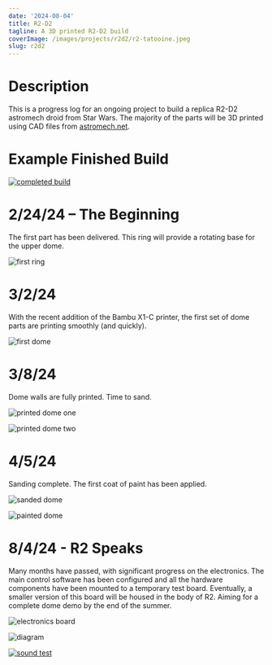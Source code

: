 ```yaml
---
date: '2024-08-04'
title: R2-D2
tagline: A 3D printed R2-D2 build
coverImage: /images/projects/r2d2/r2-tatooine.jpeg
slug: r2d2
---
```


# Description

This is a progress log for an ongoing project to build a replica R2-D2 astromech droid from Star Wars. The majority of the parts will be 3D printed using CAD files from [astromech.net](https://astromech.net/).

# Example Finished Build

[![completed build](https://img.youtube.com/vi/FfqWMlzzy4M/0.jpg)](https://www.youtube.com/watch?v=FfqWMlzzy4M)

# 2/24/24 – The Beginning

The first part has been delivered. This ring will provide a rotating base for the upper dome.

![first ring](images/projects/r2d2/first_ring.jpg)

# 3/2/24

With the recent addition of the Bambu X1-C printer, the first set of dome parts are printing smoothly (and quickly).

![first dome](images/projects/r2d2/first_dome.jpg)

# 3/8/24

Dome walls are fully printed. Time to sand.

![printed dome one](images/projects/r2d2/printed_dome0.jpg)

![printed dome two](images/projects/r2d2/printed_dome1.jpg)

# 4/5/24

Sanding complete. The first coat of paint has been applied.

![sanded dome](images/projects/r2d2/sanded_dome.jpg)

![painted dome](images/projects/r2d2/painted_dome.jpg)

# 8/4/24 - R2 Speaks

Many months have passed, with significant progress on the electronics. The main control software has been configured and all the hardware components have been mounted to a temporary test board. Eventually, a smaller version of this board will be housed in the body of R2. Aiming for a complete dome demo by the end of the summer.

![electronics board](images/projects/r2d2/test_board.jpg)

![diagram](images/projects/r2d2/board_diagram.jpg)

[![sound test](https://img.youtube.com/vi/9mPdMQBfx0I/0.jpg)](https://www.youtube.com/watch?v=9mPdMQBfx0I)
